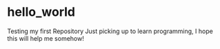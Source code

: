 # hello_world
Testing my first Repository
Just picking up to learn programming, I hope this will help me somehow!
